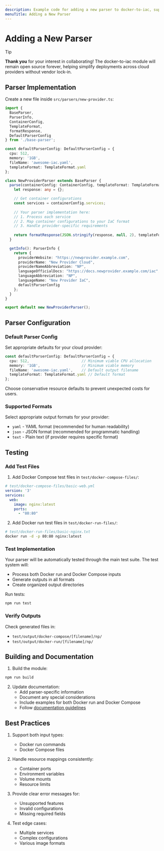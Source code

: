 ```yaml
---
description: Example code for adding a new parser to docker-to-iac, supporting both Docker run commands and Docker Compose files
menuTitle: Adding a New Parser
---
```


# Adding a New Parser

> [!TIP]
> __Thank you__ for your interest in collaborating! The docker-to-iac module will remain open source forever, helping simplify deployments across cloud providers without vendor lock-in.

## Parser Implementation

Create a new file inside `src/parsers/new-provider.ts`:

```typescript
import { 
  BaseParser, 
  ParserInfo, 
  ContainerConfig,
  TemplateFormat, 
  formatResponse, 
  DefaultParserConfig 
} from './base-parser';

const defaultParserConfig: DefaultParserConfig = {
  cpu: 512,
  memory: '1GB',
  fileName: 'awesome-iac.yaml',
  templateFormat: TemplateFormat.yaml
};

class NewProviderParser extends BaseParser {
  parse(containerConfig: ContainerConfig, templateFormat: TemplateFormat = defaultParserConfig.templateFormat): any {
    let response: any = {};

    // Get container configurations
    const services = containerConfig.services;
    
    // Your parser implementation here:
    // 1. Process each service
    // 2. Map container configurations to your IaC format
    // 3. Handle provider-specific requirements
    
    return formatResponse(JSON.stringify(response, null, 2), templateFormat);
  }

  getInfo(): ParserInfo {
    return {
      providerWebsite: "https://newprovider.example.com",
      providerName: "New Provider Cloud",
      providerNameAbbreviation: "NP",
      languageOfficialDocs: "https://docs.newprovider.example.com/iac",
      languageAbbreviation: "NP",
      languageName: "New Provider IaC",
      defaultParserConfig
    };
  }
}

export default new NewProviderParser();
```

## Parser Configuration

### Default Parser Config

Set appropriate defaults for your cloud provider:

```typescript
const defaultParserConfig: DefaultParserConfig = {
  cpu: 512,                        // Minimum viable CPU allocation
  memory: '1GB',                   // Minimum viable memory
  fileName: 'awesome-iac.yaml',    // Default output filename
  templateFormat: TemplateFormat.yaml // Default format
};
```

Choose conservative resource defaults to prevent unexpected costs for users.

### Supported Formats

Select appropriate output formats for your provider:

- `yaml` - YAML format (recommended for human readability)
- `json` - JSON format (recommended for programmatic handling)
- `text` - Plain text (if provider requires specific format)

## Testing

### Add Test Files

1. Add Docker Compose test files in `test/docker-compose-files/`:

```yaml
# test/docker-compose-files/basic-web.yml
version: '3'
services:
  web:
    image: nginx:latest
    ports:
      - "80:80"
```

2. Add Docker run test files in `test/docker-run-files/`:

```bash
# test/docker-run-files/basic-nginx.txt
docker run -d -p 80:80 nginx:latest
```

### Test Implementation

Your parser will be automatically tested through the main test suite. The test system will:

- Process both Docker run and Docker Compose inputs
- Generate outputs in all formats
- Create organized output directories

Run tests:

```bash
npm run test
```

### Verify Outputs

Check generated files in:

- `test/output/docker-compose/[filename]/np/`
- `test/output/docker-run/[filename]/np/`

## Building and Documentation

1. Build the module:

```bash
npm run build
```

2. Update documentation:
   - Add parser-specific information
   - Document any special considerations
   - Include examples for both Docker run and Docker Compose
   - Follow [documentation guidelines](https://github.com/deploystackio/documentation/blob/main/README.md)

## Best Practices

1. Support both input types:
   - Docker run commands
   - Docker Compose files

2. Handle resource mappings consistently:
   - Container ports
   - Environment variables
   - Volume mounts
   - Resource limits

3. Provide clear error messages for:
   - Unsupported features
   - Invalid configurations
   - Missing required fields

4. Test edge cases:
   - Multiple services
   - Complex configurations
   - Various image formats
